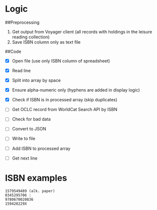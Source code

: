 

# Logic
##Preprocessing
1. Get output from Voyager client (all records with holdings in the leisure reading collection)
2. Save ISBN column only as text file

##Code

- [x] Open file (use only ISBN column of spreadsheet)
- [x] Read line
- [x] Split into array by space
- [x] Ensure alpha-numeric only (hyphens are added in display logic)
- [x] Check if ISBN is in processed array (skip duplicates)
- [ ] Get OCLC record from WorldCat Search API by ISBN
- [ ] Check for bad data
- [ ] Convert to JSON
- [ ] Write to file
- [ ] Add ISBN to processed array
- [ ] Get next line


# ISBN  examples

    1579549489 (alk. paper) 
    0345295706 : 
    9780670020836 
    159420229X 





